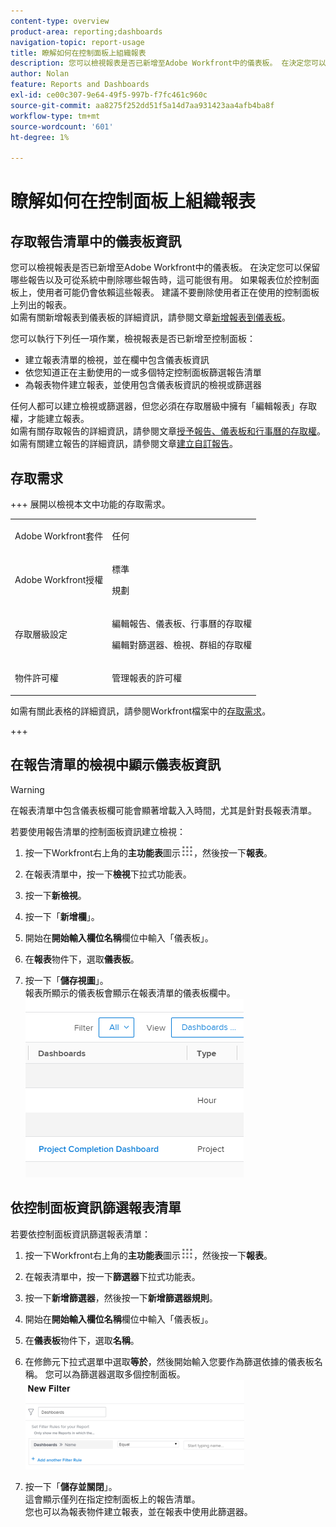 ```yaml
---
content-type: overview
product-area: reporting;dashboards
navigation-topic: report-usage
title: 瞭解如何在控制面板上組織報表
description: 您可以檢視報表是否已新增至Adobe Workfront中的儀表板。 在決定您可以保留哪些報告以及可從系統中刪除哪些報告時，這可能很有用。 如果報表位於控制面板上，使用者可能仍會依賴這些報表。 建議不要刪除使用者正在使用的控制面板上列出的報表。 如需有關將報表新增至控制面板的詳細資訊，請參閱文章「將報表新增至控制面板」。
author: Nolan
feature: Reports and Dashboards
exl-id: ce00c307-9e64-49f5-997b-f7fc461c960c
source-git-commit: aa8275f252dd51f5a14d7aa931423aa4afb4ba8f
workflow-type: tm+mt
source-wordcount: '601'
ht-degree: 1%

---
```


# 瞭解如何在控制面板上組織報表

## 存取報告清單中的儀表板資訊

您可以檢視報表是否已新增至Adobe Workfront中的儀表板。 在決定您可以保留哪些報告以及可從系統中刪除哪些報告時，這可能很有用。 如果報表位於控制面板上，使用者可能仍會依賴這些報表。 建議不要刪除使用者正在使用的控制面板上列出的報表。\
如需有關新增報表到儀表板的詳細資訊，請參閱文章[新增報表到儀表板](../../../reports-and-dashboards/dashboards/creating-and-managing-dashboards/add-report-dashboard.md)。

您可以執行下列任一項作業，檢視報表是否已新增至控制面板：

* 建立報表清單的檢視，並在欄中包含儀表板資訊
* 依您知道正在主動使用的一或多個特定控制面板篩選報告清單
* 為報表物件建立報表，並使用包含儀表板資訊的檢視或篩選器

任何人都可以建立檢視或篩選器，但您必須在存取層級中擁有「編輯報表」存取權，才能建立報表。\
如需有關存取報告的詳細資訊，請參閱文章[授予報告、儀表板和行事曆的存取權](../../../administration-and-setup/add-users/configure-and-grant-access/grant-access-reports-dashboards-calendars.md)。\
如需有關建立報告的詳細資訊，請參閱文章[建立自訂報告](../../../reports-and-dashboards/reports/creating-and-managing-reports/create-custom-report.md)。

## 存取需求

+++ 展開以檢視本文中功能的存取需求。 

<table style="table-layout:auto"> 
 <col> 
 <col> 
 <tbody> 
  <tr> 
   <td role="rowheader">Adobe Workfront套件</td> 
   <td> <p>任何</p> </td> 
  </tr> 
  <tr> 
   <td role="rowheader">Adobe Workfront授權</td> 
   <td> 
   <p>標準</p>
   <p>規劃 </p> </td> 
  </tr> 
  <tr> 
   <td role="rowheader">存取層級設定</td> 
   <td> <p>編輯報告、儀表板、行事曆的存取權</p> <p>編輯對篩選器、檢視、群組的存取權</p></td> 
  </tr> 
  <tr> 
   <td role="rowheader">物件許可權</td> 
   <td> <p>管理報表的許可權</p></td> 
  </tr> 
 </tbody> 
</table>

如需有關此表格的詳細資訊，請參閱Workfront檔案中的[存取需求](/help/quicksilver/administration-and-setup/add-users/access-levels-and-object-permissions/access-level-requirements-in-documentation.md)。

+++

## 在報告清單的檢視中顯示儀表板資訊

>[!WARNING]
>
>在報表清單中包含儀表板欄可能會顯著增載入入時間，尤其是針對長報表清單。

若要使用報告清單的控制面板資訊建立檢視：

1. 按一下Workfront右上角的&#x200B;**主功能表**&#x200B;圖示![主功能表圖示](assets/main-menu-icon.png)，然後按一下&#x200B;**報表**。
1. 在報表清單中，按一下&#x200B;**檢視**&#x200B;下拉式功能表。
1. 按一下&#x200B;**新檢視**。
1. 按一下「**新增欄**」。
1. 開始在&#x200B;**開始輸入欄位名稱**&#x200B;欄位中輸入「儀表板」。
1. 在&#x200B;**報表**&#x200B;物件下，選取&#x200B;**儀表板**。

1. 按一下「**儲存視圖**」。\
   報表所顯示的儀表板會顯示在報表清單的儀表板欄中。\
   ![報告中的儀表板](assets/qs-dashboards-in-report-view.png)

## 依控制面板資訊篩選報表清單

若要依控制面板資訊篩選報表清單：

1. 按一下Workfront右上角的&#x200B;**主功能表**&#x200B;圖示![主功能表圖示](assets/main-menu-icon.png)，然後按一下&#x200B;**報表**。

1. 在報表清單中，按一下&#x200B;**篩選器**&#x200B;下拉式功能表。
1. 按一下&#x200B;**新增篩選器**，然後按一下&#x200B;**新增篩選器規則**。

1. 開始在&#x200B;**開始輸入欄位名稱**&#x200B;欄位中輸入「儀表板」。

1. 在&#x200B;**儀表板**&#x200B;物件下，選取&#x200B;**名稱**。

1. 在修飾元下拉式選單中選取&#x200B;**等於**，然後開始輸入您要作為篩選依據的儀表板名稱。 您可以為篩選器選取多個控制面板。\
   ![報告篩選器中的儀表板](assets/qs-dashboards-in-report-filters-350x143.png)

1. 按一下「**儲存並關閉**」。\
   這會顯示僅列在指定控制面板上的報告清單。\
   您也可以為報表物件建立報表，並在報表中使用此篩選器。
